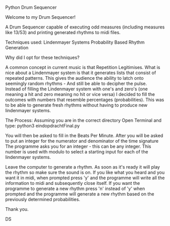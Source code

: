 Python Drum Sequencer

Welcome to my Drum Sequencer!

A Drum Sequencer capable of executing odd measures (including measures like 13/53)
and printing generated rhythms to midi files.


Techniques used:
Lindenmayer Systems
Probability Based Rhythm Generation

Why did I opt for these techniques?

A common concept in current music is that Repetition Legitimises. What is nice about
a Lindenmayer system is that it generates lists that consist of repeated patterns.
This gives the audience the ability to latch onto seemingly random rhythms - And still
be able to decipher the pulse.  
Instead of filling the Lindenmayer system with one's and zero's (one meaning a hit
and zero meaning no hit or vice versa) I decided to fill the outcomes with numbers that
resemble percentages (probabilities). This was to be able to generate fresh rhythms
without having to produce new lindenmayer systems.

The Process:
Assuming you are in the correct directory
Open Terminal and type: python3 eindopdrachtFinal.py

You will then be asked to fill in the Beats Per Minute.
After you will be asked to put an integer for the numerator and denominator of the time signature
The programme asks you for an integer - this can be any integer. This number is used with
modulo to select a starting input for each of the lindenmayer systems.

Leave the computer to generate a rhythm. As soon as it's ready it will play the rhythm
so make sure the sound is on.
If you like what you heard and you want it in midi, when prompted press 'y'
and the programme will write all the information to midi and subsequently close itself.
If you want the programme to generate a new rhythm press 'n' instead of 'y' when prompted
and the programme will generate a new rhythm based on the previously determined probabilities.


Thank you.

DS

